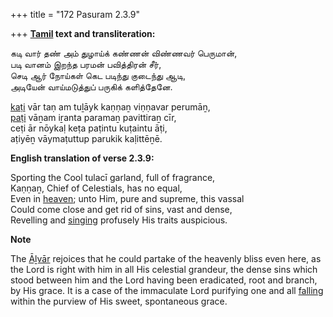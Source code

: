 +++
title = "172 Pasuram 2.3.9"

+++
**[Tamil](/definition/tamil#history "show Tamil definitions") text and transliteration:**

கடி வார் தண் அம் துழாய்க் கண்ணன் விண்ணவர் பெருமான்,  
படி வானம் இறந்த பரமன் பவித்திரன் சீர்,  
செடி ஆர் நோய்கள் கெட படிந்து குடைந்து ஆடி,  
அடியேன் வாய்மடுத்துப் பருகிக் களித்தேனே.

[kaṭi](/definition/kati#history "show kaṭi definitions") vār taṇ am tuḻāyk kaṇṇaṉ viṇṇavar perumāṉ,  
[paṭi](/definition/pati#vaishnavism "show paṭi definitions") vāṉam iṟanta paramaṉ pavittiraṉ cīr,  
ceṭi ār nōykaḷ keṭa paṭintu kuṭaintu āṭi,  
aṭiyēṉ vāymaṭuttup parukik kaḷittēṉē.

**English translation of verse 2.3.9:**

Sporting the Cool tulacī garland, full of fragrance,  
Kaṇṇaṉ, Chief of Celestials, has no equal,  
Even in [heaven](/definition/heaven#history "show heaven definitions"); unto Him, pure and supreme, this vassal  
Could come close and get rid of sins, vast and dense,  
Revelling and [singing](/definition/singing#history "show singing definitions") profusely His traits auspicious.

**Note**

The [Āḻvār](/definition/aḻvar#vaishnavism "show Āḻvār definitions") rejoices that he could partake of the heavenly bliss even here, as the Lord is right with him in all His celestial grandeur, the dense sins which stood between him and the Lord having been eradicated, root and branch, by His grace. It is a case of the immaculate Lord purifying one and all [falling](/definition/falling#history "show falling definitions") within the purview of His sweet, spontaneous grace.


